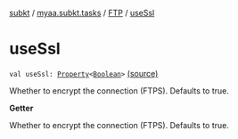 [subkt](../../index.md) / [myaa.subkt.tasks](../index.md) / [FTP](index.md) / [useSsl](./use-ssl.md)

# useSsl

`val useSsl: `[`Property`](https://docs.gradle.org/current/javadoc/org/gradle/api/provider/Property.html)`<`[`Boolean`](https://kotlinlang.org/api/latest/jvm/stdlib/kotlin/-boolean/index.html)`>` [(source)](https://github.com/Myaamori/SubKt/blob/0.1.8/src/main/kotlin/myaa/subkt/tasks/tasks.kt#L1772)

Whether to encrypt the connection (FTPS). Defaults to true.

**Getter**

Whether to encrypt the connection (FTPS). Defaults to true.

